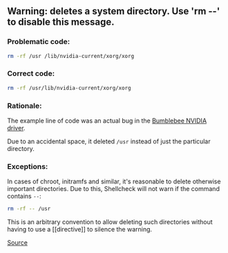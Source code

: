 ## Warning: deletes a system directory. Use 'rm --' to disable this message.

### Problematic code:

```sh
rm -rf /usr /lib/nvidia-current/xorg/xorg
```

### Correct code:

```sh
rm -rf /usr/lib/nvidia-current/xorg/xorg
```

### Rationale:

The example line of code was an actual bug in the [Bumblebee NVIDIA driver](https://github.com/MrMEEE/bumblebee-Old-and-abbandoned/commit/a047be85247755cdbe0acce6f1dafc8beb84f2ac).

Due to an accidental space, it deleted `/usr` instead of just the particular directory.

### Exceptions:

In cases of chroot, initramfs and similar, it's reasonable to delete otherwise important directories. Due to this, Shellcheck will not warn if the command contains `--`:

```sh
rm -rf -- /usr
```

This is an arbitrary convention to allow deleting such directories without having to use a [[directive]] to silence the warning.

[Source](https://github.com/koalaman/shellcheck/wiki/SC2114)

